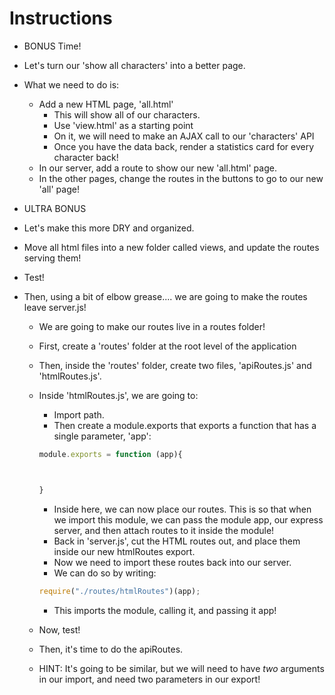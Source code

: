 # **Instructions**

* BONUS Time!

* Let's turn our 'show all characters' into a better page.

* What we need to do is:

    * Add a new HTML page, 'all.html'
        * This will show all of our characters.
        * Use 'view.html' as a starting point
        * On it, we will need to make an AJAX call to our 'characters' API
        * Once you have the data back, render a statistics card for every character back!
    * In our server, add a route to show our new 'all.html' page.
    * In the other pages, change the routes in the buttons to go to our new 'all' page!


* ULTRA BONUS

* Let's make this more DRY and organized.

* Move all html files into a new folder called views, and update the routes serving them!

* Test!

* Then, using a bit of elbow grease.... we are going to make the routes leave server.js!
    * We are going to make our routes live in a routes folder!
    * First, create a 'routes' folder at the root level of the application
    * Then, inside the 'routes' folder, create two files, 'apiRoutes.js' and 'htmlRoutes.js'.
    * Inside 'htmlRoutes.js', we are going to:
        * Import path.
        * Then create a module.exports that exports a function that has a single parameter, 'app':

        ```javascript
        module.exports = function (app){



        }
        ```
        * Inside here, we can now place our routes. This is so that when we import this module, we can pass the module app, our express server, and then attach routes to it inside the module!
        * Back in 'server.js', cut the HTML routes out, and place them inside our new htmlRoutes export.
        * Now we need to import these routes back into our server.
        * We can do so by writing:
        ```javascript
        require("./routes/htmlRoutes")(app);
        ```
        * This imports the module, calling it, and passing it app!

    * Now, test!
    * Then, it's time to do the apiRoutes.
    * HINT: It's going to be similar, but we will need to have *two* arguments in our import, and need two parameters in our export! 
    